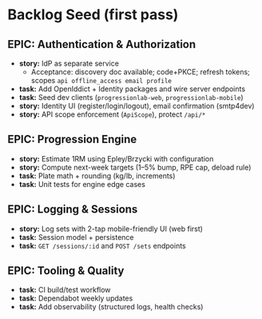 # Backlog Seed (first pass)

## EPIC: Authentication & Authorization
- **story:** IdP as separate service
  - Acceptance: discovery doc available; code+PKCE; refresh tokens; scopes `api offline_access email profile`
- **task:** Add OpenIddict + Identity packages and wire server endpoints
- **task:** Seed dev clients (`progressionlab-web`, `progressionlab-mobile`)
- **story:** Identity UI (register/login/logout), email confirmation (smtp4dev)
- **story:** API scope enforcement (`ApiScope`), protect `/api/*`

## EPIC: Progression Engine
- **story:** Estimate 1RM using Epley/Brzycki with configuration
- **story:** Compute next-week targets (1–5% bump, RPE cap, deload rule)
- **task:** Plate math + rounding (kg/lb, increments)
- **task:** Unit tests for engine edge cases

## EPIC: Logging & Sessions
- **story:** Log sets with 2-tap mobile-friendly UI (web first)
- **task:** Session model + persistence
- **task:** `GET /sessions/:id` and `POST /sets` endpoints

## EPIC: Tooling & Quality
- **task:** CI build/test workflow
- **task:** Dependabot weekly updates
- **task:** Add observability (structured logs, health checks)
